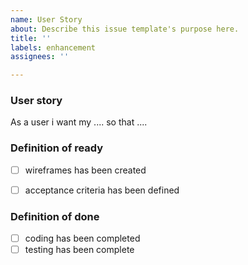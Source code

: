 ```yaml
---
name: User Story
about: Describe this issue template's purpose here.
title: ''
labels: enhancement
assignees: ''

---
```


### User story 
As a user i want my .... so that ....
 
 
### Definition of ready
- [ ] wireframes has been created
- [ ] acceptance criteria has been defined
 
 
### Definition of done
- [ ] coding has been completed
- [ ] testing has been complete
